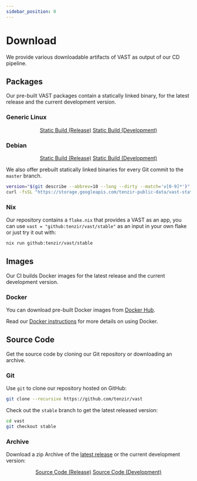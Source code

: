 ```yaml
---
sidebar_position: 0
---
```


# Download

We provide various downloadable artifacts of VAST as output of our CD pipeline.

## Packages

Our pre-built VAST packages contain a statically linked binary, for the latest
release and the current development version.

### Generic Linux

<div align="center" class="padding-bottom--md">
  <a class="button button--md button--primary margin-right--md" href="/download/vast-linux-static.tar.gz">Static Build (Release)</a>
  <a class="button button--md button--info margin-left--md" href="/download/vast-static-latest.tar.gz">Static Build (Development)</a>
</div>

### Debian

<div align="center" class="padding-bottom--md">
  <a class="button button--md button--primary margin-right--md" href="/download/vast-linux-static.deb">Static Build (Release)</a>
  <a class="button button--md button--info margin-left--md" href="/download/vast-static-latest.deb">Static Build (Development)</a>
</div>

We also offer prebuilt statically linked binaries for every Git commit to the
`master` branch.

```bash
version="$(git describe --abbrev=10 --long --dirty --match='v[0-9]*')"
curl -fsSL "https://storage.googleapis.com/tenzir-public-data/vast-static-builds/vast-${version}-linux-static.tar.gz"
```

### Nix

Our repository contains a `flake.nix` that provides a VAST as an app, you can
use `vast = "github:tenzir/vast/stable"` as an input in your own flake or just
try it out with:

```bash
nix run github:tenzir/vast/stable
```

## Images

Our CI builds Docker images for the latest release and the current development
version.

### Docker

You can download pre-built Docker images from
[Docker Hub](https://hub.docker.com/repository/docker/tenzir/vast).

Read our [Docker instructions](/docs/setup/deploy/docker) for more details
on using Docker.

## Source Code

Get the source code by cloning our Git repository or downloading an archive.

### Git

Use `git` to clone our repository hosted on GitHub:

```bash
git clone --recursive https://github.com/tenzir/vast
```

Check out the `stable` branch to get the latest released version:

```bash
cd vast
git checkout stable
```

### Archive

Download a zip Archive of the [latest release][latest-release] or the current
development version:

<div align="center">
  <a class="button button--md button--primary margin-right--md" href="/download/vast.zip">Source Code (Release)</a>
  <a class="button button--md button--info margin-left--md" href="/download/vast-latest.zip">Source Code (Development)</a>
</div>

[latest-release]: https://github.com/tenzir/vast/releases/latest
